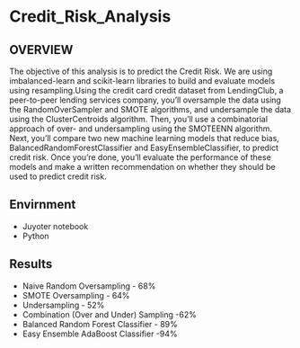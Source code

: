 # Credit_Risk_Analysis

## OVERVIEW
The objective of this analysis is to predict the Credit Risk. We are using imbalanced-learn and scikit-learn libraries to build and evaluate models using resampling.Using the credit card credit dataset from LendingClub, a peer-to-peer lending services company, you’ll oversample the data using the RandomOverSampler and SMOTE algorithms, and undersample the data using the ClusterCentroids algorithm. Then, you’ll use a combinatorial approach of over- and undersampling using the SMOTEENN algorithm. Next, you’ll compare two new machine learning models that reduce bias, BalancedRandomForestClassifier and EasyEnsembleClassifier, to predict credit risk. Once you’re done, you’ll evaluate the performance of these models and make a written recommendation on whether they should be used to predict credit risk.

## Envirnment
 - Juyoter notebook
 - Python

## Results

- Naive Random Oversampling - 68%
- SMOTE Oversampling - 64%
- Undersampling - 52%
- Combination (Over and Under) Sampling -62%
- Balanced Random Forest Classifier - 89%
- Easy Ensemble AdaBoost Classifier -94%
